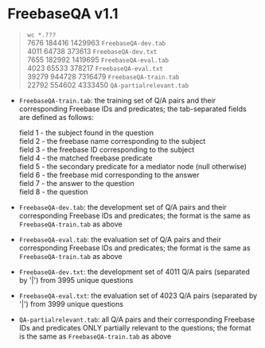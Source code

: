 # FreebaseQA v1.1

> `wc *.???`  
    7676   184416  1429963 `FreebaseQA-dev.tab`  
    4011    64738   373613 `FreebaseQA-dev.txt`  
    7655   182992  1419695 `FreebaseQA-eval.tab`  
    4023    65533   378217 `FreebaseQA-eval.txt`  
	39279   944728  7316479 `FreebaseQA-train.tab`  
	22792   554602  4333450 `QA-partialrelevant.tab`  

* `FreebaseQA-train.tab`: the training set of Q/A pairs and their corresponding Freebase IDs and predicates; the tab-separated fields are defined as follows:

    field 1 - the subject found in the question  
    field 2 - the freebase name corresponding to the subject  
    field 3 - the freebase ID corresponding to the subject  
    field 4 - the matched freebase predicate  
    field 5 - the secondary predicate for a mediator node (null	otherwise)  
    field 6 - the freebase mid corresponding to the answer  
    field 7 - the answer to the question  
    field 8 - the question  

* `FreebaseQA-dev.tab`: the development set of Q/A pairs and their corresponding Freebase IDs and predicates; the format is the same as `FreebaseQA-train.tab` as above

* `FreebaseQA-eval.tab`: the evaluation set of Q/A pairs and their corresponding Freebase IDs and predicates; the format is the same as `FreebaseQA-train.tab` as above

* `FreebaseQA-dev.txt`: the development set of 4011 Q/A pairs (separated by '|') from 3995 unique questions

* `FreebaseQA-eval.txt`: the evaluation set of 4023 Q/A pairs (separated by '|') from 3999 unique questions

* `QA-partialrelevant.tab`: all Q/A pairs and their corresponding Freebase IDs and predicates ONLY partially relevant to the questions; the format is the same as `FreebaseQA-train.tab` as above
